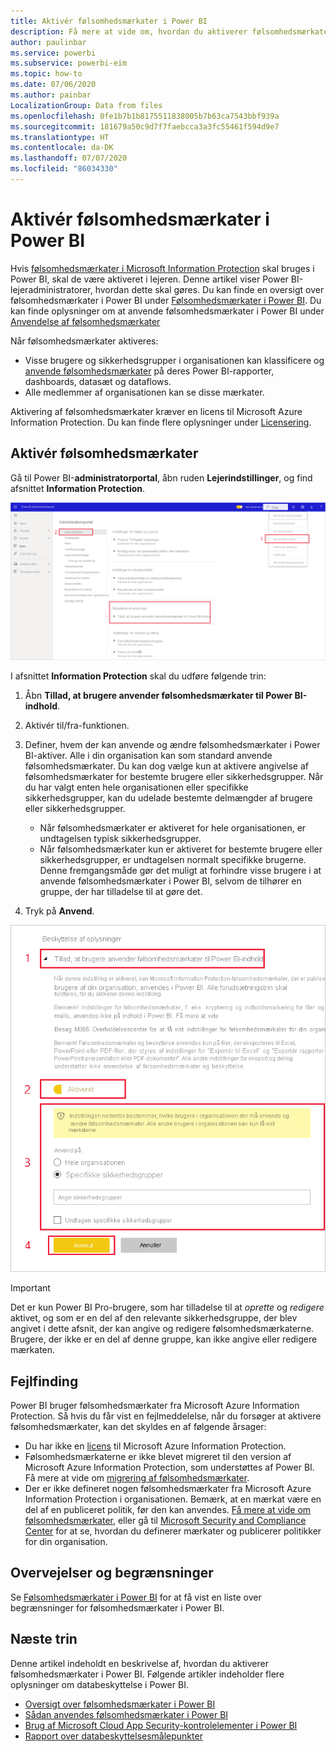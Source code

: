 ```yaml
---
title: Aktivér følsomhedsmærkater i Power BI
description: Få mere at vide om, hvordan du aktiverer følsomhedsmærkater i Power BI
author: paulinbar
ms.service: powerbi
ms.subservice: powerbi-eim
ms.topic: how-to
ms.date: 07/06/2020
ms.author: painbar
LocalizationGroup: Data from files
ms.openlocfilehash: 0fe1b7b1b8175511838005b7b63ca7543bbf939a
ms.sourcegitcommit: 181679a50c9d7f7faebcca3a3fc55461f594d9e7
ms.translationtype: HT
ms.contentlocale: da-DK
ms.lasthandoff: 07/07/2020
ms.locfileid: "86034330"
---
```

# <a name="enable-sensitivity-labels-in-power-bi"></a>Aktivér følsomhedsmærkater i Power BI

Hvis [følsomhedsmærkater i Microsoft Information Protection](https://docs.microsoft.com/microsoft-365/compliance/sensitivity-labels) skal bruges i Power BI, skal de være aktiveret i lejeren. Denne artikel viser Power BI-lejeradministratorer, hvordan dette skal gøres. Du kan finde en oversigt over følsomhedsmærkater i Power BI under [Følsomhedsmærkater i Power BI](service-security-sensitivity-label-overview.md). Du kan finde oplysninger om at anvende følsomhedsmærkater i Power BI under [Anvendelse af følsomhedsmærkater](./service-security-apply-data-sensitivity-labels.md) 

Når følsomhedsmærkater aktiveres:

* Visse brugere og sikkerhedsgrupper i organisationen kan klassificere og [anvende følsomhedsmærkater](./service-security-apply-data-sensitivity-labels.md) på deres Power BI-rapporter, dashboards, datasæt og dataflows.
* Alle medlemmer af organisationen kan se disse mærkater.

Aktivering af følsomhedsmærkater kræver en licens til Microsoft Azure Information Protection. Du kan finde flere oplysninger under [Licensering](service-security-sensitivity-label-overview.md#licensing).

## <a name="enable-sensitivity-labels"></a>Aktivér følsomhedsmærkater

Gå til Power BI-**administratorportal**, åbn ruden **Lejerindstillinger**, og find afsnittet **Information Protection**.

![Find afsnittet Information Protection](media/service-security-enable-data-sensitivity-labels/enable-data-sensitivity-labels-01.png)

I afsnittet **Information Protection** skal du udføre følgende trin:
1. Åbn **Tillad, at brugere anvender følsomhedsmærkater til Power BI-indhold**.
1. Aktivér til/fra-funktionen.
1. Definer, hvem der kan anvende og ændre følsomhedsmærkater i Power BI-aktiver. Alle i din organisation kan som standard anvende følsomhedsmærkater. Du kan dog vælge kun at aktivere angivelse af følsomhedsmærkater for bestemte brugere eller sikkerhedsgrupper. Når du har valgt enten hele organisationen eller specifikke sikkerhedsgrupper, kan du udelade bestemte delmængder af brugere eller sikkerhedsgrupper.
   
   * Når følsomhedsmærkater er aktiveret for hele organisationen, er undtagelsen typisk sikkerhedsgrupper.
   * Når følsomhedsmærkater kun er aktiveret for bestemte brugere eller sikkerhedsgrupper, er undtagelsen normalt specifikke brugerne.  
    Denne fremgangsmåde gør det muligt at forhindre visse brugere i at anvende følsomhedsmærkater i Power BI, selvom de tilhører en gruppe, der har tilladelse til at gøre det.

1. Tryk på **Anvend**.

![Aktivér følsomhedsmærkater](media/service-security-enable-data-sensitivity-labels/enable-data-sensitivity-labels-02.png)

> [!IMPORTANT]
> Det er kun Power BI Pro-brugere, som har tilladelse til at *oprette* og *redigere* aktivet, og som er en del af den relevante sikkerhedsgruppe, der blev angivet i dette afsnit, der kan angive og redigere følsomhedsmærkaterne. Brugere, der ikke er en del af denne gruppe, kan ikke angive eller redigere mærkaten.  

## <a name="troubleshooting"></a>Fejlfinding

Power BI bruger følsomhedsmærkater fra Microsoft Azure Information Protection. Så hvis du får vist en fejlmeddelelse, når du forsøger at aktivere følsomhedsmærkater, kan det skyldes en af følgende årsager:

* Du har ikke en [licens](service-security-sensitivity-label-overview.md#licensing) til Microsoft Azure Information Protection.
* Følsomhedsmærkaterne er ikke blevet migreret til den version af Microsoft Azure Information Protection, som understøttes af Power BI. Få mere at vide om [migrering af følsomhedsmærkater](https://docs.microsoft.com/azure/information-protection/configure-policy-migrate-labels).
* Der er ikke defineret nogen følsomhedsmærkater fra Microsoft Azure Information Protection i organisationen. Bemærk, at en mærkat være en del af en publiceret politik, før den kan anvendes. [Få mere at vide om følsomhedsmærkater](https://docs.microsoft.com/Office365/SecurityCompliance/sensitivity-labels), eller gå til [Microsoft Security and Compliance Center](https://sip.protection.office.com/sensitivity?flight=EnableMIPLabels) for at se, hvordan du definerer mærkater og publicerer politikker for din organisation.

## <a name="considerations-and-limitations"></a>Overvejelser og begrænsninger

Se [Følsomhedsmærkater i Power BI](service-security-sensitivity-label-overview.md#limitations) for at få vist en liste over begrænsninger for følsomhedsmærkater i Power BI.

## <a name="next-steps"></a>Næste trin

Denne artikel indeholdt en beskrivelse af, hvordan du aktiverer følsomhedsmærkater i Power BI. Følgende artikler indeholder flere oplysninger om databeskyttelse i Power BI. 

* [Oversigt over følsomhedsmærkater i Power BI](service-security-sensitivity-label-overview.md)
* [Sådan anvendes følsomhedsmærkater i Power BI](../collaborate-share/service-security-apply-data-sensitivity-labels.md)
* [Brug af Microsoft Cloud App Security-kontrolelementer i Power BI](service-security-using-microsoft-cloud-app-security-controls.md)
* [Rapport over databeskyttelsesmålepunkter](service-security-data-protection-metrics-report.md)